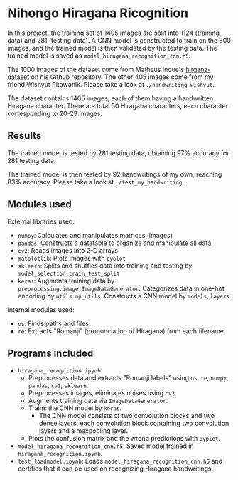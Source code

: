 # Nihongo Hiragana Ricognition
In this project, the training set of 1405 images are split into 1124 (training data) and 281 (testing data). A CNN model is constructed to train on the 800 images, and the trained model is then validated by the testing data. The trained model is saved as `model_hiragana_recognition_cnn.h5`.

The 1000 images of the dataset come from Matheus Inoue's [hirgana-dataset](https://github.com/inoueMashuu/hiragana-dataset) on his Github repository.
The other 405 images come from my friend Wishyut Pitawanik. Please take a look at `./handwriting_wishyut`.

The dataset contains 1405 images, each of them having a handwritten Hiragana character. There are total 50 Hiragana characters, each character corresponding to 20-29 images.


## Results
The trained model is tested by 281 testing data, obtaining 97% accuracy for 281 testing data.

The trained model is then tested by 92 handwritings of my own, reaching 83% accuracy. Please take a look at `./test_my_handwriting`.


## Modules used
External libraries used:
* `numpy`: Calculates and manipulates matrices (images)
* `pandas`: Constructs a datatable to organize and manipulate all data
* `cv2`: Reads images into 2-D arrays
* `matplotlib`: Plots images with `pyplot`
* `sklearn`: Splits and shuffles data into training and testing by `model_selection.train_test_split`
* `keras`: Augments training data by `preprocessing.image.ImageDataGenerator`. Categorizes data in one-hot encoding by `utils.np_utils`. Constructs a CNN model by `models`, `layers`.

Internal modules used:
* `os`: Finds paths and files
* `re`: Extracts "Romanji" (pronunciation of Hiragana) from each filename


## Programs  included
* `hiragana_recognition.ipynb`: 
    * Preprocesses data and extracts "Romanji labels" using `os`, `re`, `numpy`, `pandas`, `cv2`, `sklearn`.
    * Preprocesses images, eliminates noises using `cv2`.
    * Augments training data via `ImageDataGenerator`.
    * Trains the CNN model by `keras`. 
        * The CNN model consists of two convolution blocks and two dense layers, each convolution block containing two convolution layers and a maxpooling layer.
    * Plots the confusion matrix and the wrong predictions with `pyplot`.
* `model_hiragana_recognition_cnn.h5`: Saved model trained in `hiragana_recognition.ipynb`.
* `test_loadmodel.ipynb`: Loads `model_hiragana_recognition_cnn.h5` and certifies that it can be used on recognizing Hiragana handwritings.

